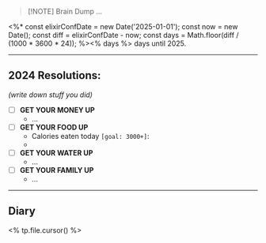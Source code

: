 
> [!NOTE] Brain Dump
> ...

<%*
  const elixirConfDate = new Date('2025-01-01');
  const now = new Date();
  const diff = elixirConfDate - now;
  const days = Math.floor(diff / (1000 * 3600 * 24));
%><% days %> days until 2025.

-----
## 2024 Resolutions:
*(write down stuff you did)*


- [ ] **GET YOUR MONEY UP**
	- ...
- [ ] **GET YOUR FOOD UP**
	- Calories eaten today `[goal: 3000+]`: 
	- 
- [ ] **GET YOUR WATER UP**
	- ...
- [ ] **GET YOUR FAMILY UP**
	- ...

----
## Diary
<% tp.file.cursor() %>